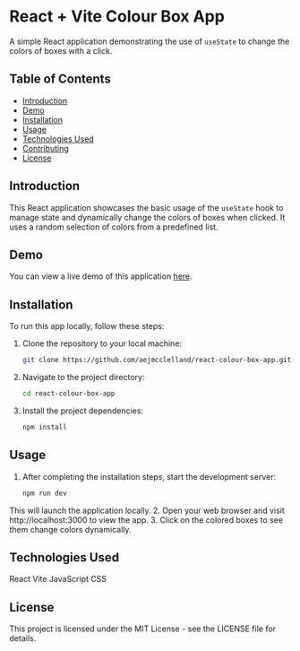 
# React + Vite Colour Box App

A simple React application demonstrating the use of `useState` to change the colors of boxes with a click.

## Table of Contents

- [Introduction](#introduction)
- [Demo](#demo)
- [Installation](#installation)
- [Usage](#usage)
- [Technologies Used](#technologies-used)
- [Contributing](#contributing)
- [License](#license)

## Introduction

This React application showcases the basic usage of the `useState` hook to manage state and dynamically change the colors of boxes when clicked. It uses a random selection of colors from a predefined list.

## Demo

You can view a live demo of this application [here](#add-demo-url-here).

## Installation

To run this app locally, follow these steps:

1. Clone the repository to your local machine:

   ```bash
   git clone https://github.com/aejmcclelland/react-colour-box-app.git

2. Navigate to the project directory:
    ```bash
    cd react-colour-box-app

3. Install the project dependencies:
    ```bash
    npm install

## Usage

1. After completing the installation steps, start the development server:
    ```bash
    npm run dev

This will launch the application locally.
2. Open your web browser and visit http://localhost:3000 to view the app.
3. Click on the colored boxes to see them change colors dynamically.

## Technologies Used

React
Vite
JavaScript
CSS

## License

This project is licensed under the MIT License - see the LICENSE file for details.